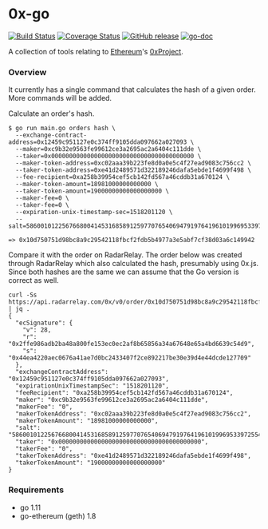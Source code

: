 # 0x-go
[![Build Status](https://travis-ci.org/linki/0x-go.svg?branch=master)](https://travis-ci.org/linki/0x-go)
[![Coverage Status](https://coveralls.io/repos/github/linki/0x-go/badge.svg?branch=master)](https://coveralls.io/github/linki/0x-go?branch=master)
[![GitHub release](https://img.shields.io/github/release/linki/0x-go.svg)](https://github.com/linki/0x-go/releases)
[![go-doc](https://godoc.org/github.com/linki/0x-go/0x-go?status.svg)](https://godoc.org/github.com/linki/0x-go/0x-go)

A collection of tools relating to [Ethereum](https://www.ethereum.org/)'s [0xProject](https://0xproject.com/).

### Overview

It currently has a single command that calculates the hash of a given order. More commands will be added.

Calculate an order's hash.

```console
$ go run main.go orders hash \
  --exchange-contract-address=0x12459c951127e0c374ff9105dda097662a027093 \
  --maker=0xc9b32e9563fe99612ce3a2695ac2a6404c111dde \
  --taker=0x0000000000000000000000000000000000000000 \
  --maker-token-address=0xc02aaa39b223fe8d0a0e5c4f27ead9083c756cc2 \
  --taker-token-address=0xe41d2489571d322189246dafa5ebde1f4699f498 \
  --fee-recipient=0xa258b39954cef5cb142fd567a46cddb31a670124 \
  --maker-token-amount=18981000000000000 \
  --taker-token-amount=19000000000000000000 \
  --maker-fee=0 \
  --taker-fee=0 \
  --expiration-unix-timestamp-sec=1518201120 \
  --salt=58600101225676680041453168589125977076540694791976419610199695339725548478315

=> 0x10d750751d98bc8a9c29542118fbcf2fdb5b4977a3e5abf7cf38d03a6c149942
```

Compare it with the order on RadarRelay. The order below was created through RadarRelay which also calculated the hash, presumably using 0x.js. Since both hashes are the same we can assume that the Go version is correct as well.

```console
curl -Ss https://api.radarrelay.com/0x/v0/order/0x10d750751d98bc8a9c29542118fbcf2fdb5b4977a3e5abf7cf38d03a6c149942 | jq .
{
  "ecSignature": {
    "v": 28,
    "r": "0x2ffe986adb2ba48a800fe153ec0ec2af8b65856a34a67648e65a4bd6639c54d9",
    "s": "0x44ea4220aec0676a41ae7d0bc2433407f2ce892217be30e39d4e44dcde127709"
  },
  "exchangeContractAddress": "0x12459c951127e0c374ff9105dda097662a027093",
  "expirationUnixTimestampSec": "1518201120",
  "feeRecipient": "0xa258b39954cef5cb142fd567a46cddb31a670124",
  "maker": "0xc9b32e9563fe99612ce3a2695ac2a6404c111dde",
  "makerFee": "0",
  "makerTokenAddress": "0xc02aaa39b223fe8d0a0e5c4f27ead9083c756cc2",
  "makerTokenAmount": "18981000000000000",
  "salt": "58600101225676680041453168589125977076540694791976419610199695339725548478315",
  "taker": "0x0000000000000000000000000000000000000000",
  "takerFee": "0",
  "takerTokenAddress": "0xe41d2489571d322189246dafa5ebde1f4699f498",
  "takerTokenAmount": "19000000000000000000"
}
```

### Requirements

* go 1.11
* go-ethereum (geth) 1.8
